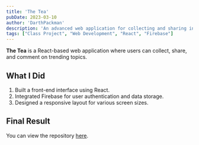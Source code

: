 ```yaml
---
title: 'The Tea'
pubDate: 2023-03-10
author: 'DarthPackman'
description: 'An advanced web application for collecting and sharing information on topics of interest.'
tags: ["Class Project", "Web Development", "React", "Firebase"]
---
```


**The Tea** is a React-based web application where users can collect, share, and comment on trending topics.

## What I Did

1. Built a front-end interface using React.
2. Integrated Firebase for user authentication and data storage.
3. Designed a responsive layout for various screen sizes.

## Final Result

You can view the repository [here](https://github.com/DarthPackman/TheTea).
